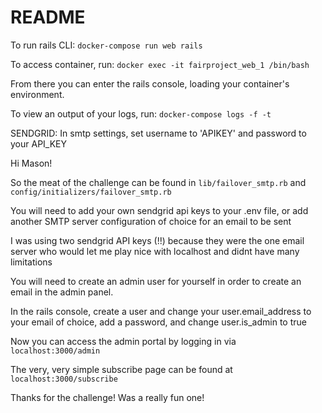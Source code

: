 # README

To run rails CLI:
```docker-compose run web rails```

To access container, run:
```docker exec -it fairproject_web_1 /bin/bash```

From there you can enter the rails console, loading your container's environment.

To view an output of your logs, run:
```docker-compose logs -f -t```

SENDGRID:
In smtp settings, set username to 'APIKEY' and password to your API_KEY

Hi Mason!

So the meat of the challenge can be found in ```lib/failover_smtp.rb``` and ```config/initializers/failover_smtp.rb```

You will need to add your own sendgrid api keys to your .env file, or add another SMTP server configuration of choice for an email to be sent

I was using two sendgrid API keys (!!) because they were the one email server who would let me play nice with localhost and didnt have many limitations

You will need to create an admin user for yourself in order to create an email in the admin panel.

In the rails console, create a user and change your user.email_address to your email of choice, add a password, and change user.is_admin to true

Now you can access the admin portal by logging in via ```localhost:3000/admin```

The very, very simple subscribe page can be found at ```localhost:3000/subscribe```

Thanks for the challenge! Was a really fun one!